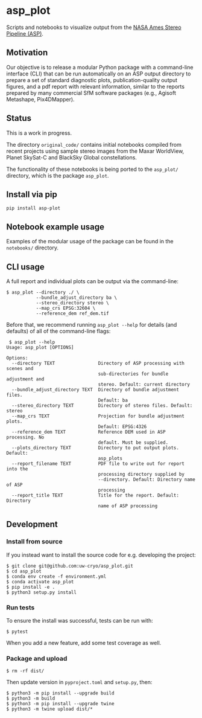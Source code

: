 # asp_plot

Scripts and notebooks to visualize output from the [NASA Ames Stereo Pipeline (ASP)](https://github.com/NeoGeographyToolkit/StereoPipeline).

## Motivation

Our objective is to release a modular Python package with a command-line interface (CLI) that can be run automatically on an ASP output directory to prepare a set of standard diagnostic plots, publication-quality output figures, and a pdf report with relevant information, similar to the reports prepared by many commercial SfM software packages (e.g., Agisoft Metashape, Pix4DMapper).


## Status

This is a work in progress.

The directory `original_code/` contains initial notebooks compiled from recent projects using sample stereo images from the Maxar WorldView, Planet SkySat-C and BlackSky Global constellations. 

The functionality of these notebooks is being ported to the `asp_plot/` directory, which is the package `asp_plot`.

## Install via pip

```
pip install asp-plot
```

## Notebook example usage

Examples of the modular usage of the package can be found in the `notebooks/` directory.


## CLI usage

A full report and individual plots can be output via the command-line:

```
$ asp_plot --directory ./ \
           --bundle_adjust_directory ba \
           --stereo_directory stereo \
           --map_crs EPSG:32604 \
           --reference_dem ref_dem.tif
```

Before that, we recommend running `asp_plot --help` for details (and defaults) of all of the command-line flags:

```
 $ asp_plot --help
Usage: asp_plot [OPTIONS]

Options:
  --directory TEXT                Directory of ASP processing with scenes and
                                  sub-directories for bundle adjustment and
                                  stereo. Default: current directory
  --bundle_adjust_directory TEXT  Directory of bundle adjustment files.
                                  Default: ba
  --stereo_directory TEXT         Directory of stereo files. Default: stereo
  --map_crs TEXT                  Projection for bundle adjustment plots.
                                  Default: EPSG:4326
  --reference_dem TEXT            Reference DEM used in ASP processing. No
                                  default. Must be supplied.
  --plots_directory TEXT          Directory to put output plots. Default:
                                  asp_plots
  --report_filename TEXT          PDF file to write out for report into the
                                  processing directory supplied by
                                  --directory. Default: Directory name of ASP
                                  processing
  --report_title TEXT             Title for the report. Default: Directory
                                  name of ASP processing
```


## Development

### Install from source

If you instead want to install the source code for e.g. developing the project:

```
$ git clone git@github.com:uw-cryo/asp_plot.git
$ cd asp_plot
$ conda env create -f environment.yml
$ conda activate asp_plot
$ pip install -e .
$ python3 setup.py install
```

### Run tests

To ensure the install was successful, tests can be run with:

```
$ pytest
```

When you add a new feature, add some test coverage as well.

### Package and upload

```
$ rm -rf dist/
```

Then update version in `pyproject.toml` and `setup.py`, then:

```
$ python3 -m pip install --upgrade build
$ python3 -m build
$ python3 -m pip install --upgrade twine
$ python3 -m twine upload dist/*
```
